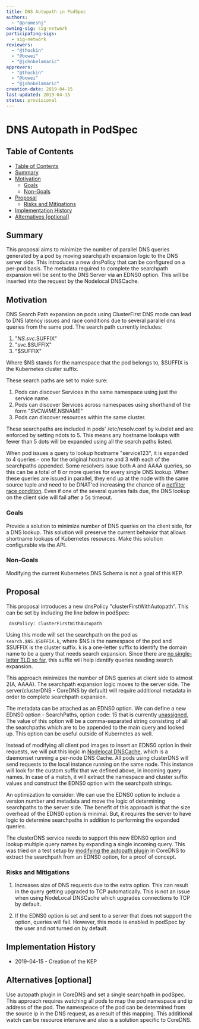 ```yaml
---
title: DNS Autopath in PodSpec
authors:
  - "@prameshj"
owning-sig: sig-network
participating-sigs:
  - sig-network
reviewers:
  - "@thockin"
  - "@bowei"
  - "@johnbelamaric"
approvers:
  - "@thockin"
  - "@bowei"
  - "@johnbelamaric"
creation-date: 2019-04-15
last-updated: 2019-04-15
status: provisional
---
```

# DNS Autopath in PodSpec


## Table of Contents

* [Table of Contents](#table-of-contents)
* [Summary](#summary)
* [Motivation](#motivation)
    * [Goals](#goals)
    * [Non-Goals](#non-goals)
* [Proposal](#proposal)
    * [Risks and Mitigations](#risks-and-mitigations)
* [Implementation History](#implementation-history)
* [Alternatives [optional]](#alternatives-optional)

[Tools for generating]: https://github.com/ekalinin/github-markdown-toc

## Summary
This proposal aims to minimize the number of parallel DNS queries generated by a pod by moving searchpath expansion logic to the DNS server side. This introduces a new dnsPolicy that can be configured on a per-pod basis. The metadata required to complete the searchpath expansion will be sent to the DNS Server via an EDNS0 option. This will be inserted into the request by the Nodelocal DNSCache.

## Motivation
DNS Search Path expansion on pods using ClusterFirst DNS mode can lead to DNS latency issues and race conditions due to several parallel dns queries from the same pod.
The search path currently includes: 

1. "$NS.svc.$SUFFIX"
2. "svc.$SUFFIX"
3.  "$SUFFIX"

Where $NS stands for the namespace that the pod belongs to, $SUFFIX is the Kubernetes cluster suffix.

These search paths are set to make sure: 

 1. Pods can discover Services in the same namespace using just the service name.
 2. Pods can discover Services across namespaces using shorthand of the form "$SVCNAME.$NSNAME"
 3. Pods can discover resources within the same cluster.

These searchpaths are included in pods' /etc/resolv.conf by kubelet and are enforced by setting ndots to 5. This means any hostname lookups with fewer than 5 dots will be expanded using all the search paths listed.

When pod issues a query to lookup hostname "service123", it is expanded to 4 queries - one for the original hostname and 3 with each of the searchpaths appended. Some resolvers issue both A and AAAA queries, so this can be a total of 8 or more queries for every single DNS lookup. When these queries are issued in parallel, they end up at the node with the same source tuple and need to be DNAT'ed increasing the chance of a [netfilter race condition](https://www.weave.works/blog/racy-conntrack-and-dns-lookup-timeouts).
Even if one of the several queries fails due, the DNS lookup on the client side will fail after a 5s timeout.

### Goals
Provide a solution to minimize number of DNS queries on the client side, for a DNS lookup. 
This solution will preserve the current behavior that allows shortname lookups of Kubernetes resources. Make this solution configurable via the API.

### Non-Goals
Modifying the current Kubernetes DNS Schema is not a goal of this KEP.


## Proposal

This proposal introduces a new dnsPolicy "clusterFirstWithAutopath". This can be set by including the line below in podSpec:

 ` dnsPolicy: clusterFirstWithAutopath`

Using this mode will set the searchpath on the pod as `search.$NS.$SUFFIX.k`, where $NS is the namespace of the pod and $SUFFIX is the cluster suffix. k is a one-letter suffix to identify the domain name to be a query that needs search expansion. Since there are [no single-letter TLD so far](http://data.iana.org/TLD/tlds-alpha-by-domain.txt), this suffix will help identify queries needing search expansion. 

This approach minimizes the number of DNS queries at client side to atmost 2(A, AAAA). The searchpath expansion logic moves to the server side. The server(clusterDNS - CoreDNS by default) will require additional metadata in order to complete searchpath expansion.

The metadata can be attached as an EDNS0 option. We can define a new EDNS0 option - SearchPaths, option code: 15 that is currently [unassigned.](https://www.iana.org/assignments/dns-parameters/dns-parameters.xhtml#dns-parameters-11)
The value of this option will be a comma-separated string consisting of all the searchpaths which are to be appended to the main query and looked up. This option can be useful outside of Kubernetes as well.

Instead of modifying all client pod images to insert an EDNS0 option in their requests, we will put this logic in [Nodelocal DNSCache](https://github.com/kubernetes/enhancements/blob/master/keps/sig-network/0030-nodelocal-dns-cache.md), which is a daemonset running a per-node DNS Cache.
All pods using clusterDNS will send requests to the local instance running on the same node. This instance will look for the custom suffix that we defined above, in incoming query names. In case of a match, it will extract the namespace and cluster suffix values and construct the EDNS0 option with the searchpath strings.

An optimization to consider: We can use the EDNS0 option to include a version number and metadata and move the logic of determining searchpaths to the server side. The benefit of this approach is that the size overhead of the EDNS0 option is minimal. But, it requires the server to have logic to determine searchpaths in addition to performing the expanded queries.

The clusterDNS service needs to support this new EDNS0 option and lookup multiple query names by expanding a single incoming query. This was tried on a test setup by [modifying the autopath plugin](https://github.com/coredns/coredns/compare/master...prameshj:auto) in CoreDNS to extract the searchpath from an EDNS0 option, for a proof of concept.

### Risks and Mitigations
1) Increases size of DNS requests due to the extra option. This can result in the query getting upgraded to TCP automatically. This is not an issue when using NodeLocal DNSCache which upgrades connections to TCP by default.

2) If the EDNS0 option is set and sent to a server that does not support the option, queries will fail. However, this mode is enabled in podSpec by the user and not turned on by default.

## Implementation History

* 2019-04-15 - Creation of the KEP
 
## Alternatives [optional]

Use autopath plugin in CoreDNS and set a single searchpath in podSpec. This approach requires watching all pods to map the pod namespace and ip address of the pod. The namespeace of the pod can be determined from the source ip in the DNS request, as a result of this mapping. This additional watch can be resource intensive and also is a solution specific to CoreDNS.
